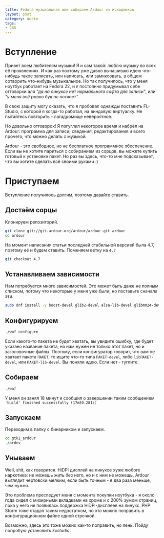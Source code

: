 ```yaml
---
title: Fedora музыкальная или собираем Ardour из исходников
layout: post
category: Audio
tags:
- CSS
---
```


# Вступление

Привет всем любителям музыки! Я и сам такой: люблю музыку во всех её проявлениях. И как раз поэтому уже давно вынашиваю идею что-нибудь такое записать, или написать, или замиксовать, в общем сотворить что-нибудь музыкальное. Но так получилось, что у меня ноутбук работает на Fedora 22, и я постоянно придумывал себе отговорки аля *"да на линуксе нет нормального софта для записи"*, или *"у меня всё равно бук не потянет"*.

В свою защиту могу сказать, что я пробовал однажды поставить FL-Studio, с которой я когда-то работал, на виндовую виртуалку. Не пытайтесь повторить - лагадромище невероятное.

Но довольно отговорок! Я погуглил некоторое время и набрёл на Ardour: программа для записи, сведения, редактирования и всего прочего, что можно делать с музыкой.

Ardour - это свободное, но не бесплатное программное обеспечение. Если вы не хотите париться с собиранием из сорцов, вы можете купить готовый к установке пакет. Но раз вы здесь, что-то мне подсказывает, что вы хотите сделать всё своими руками :)

# Приступаем

Вступление получилось долгим, поэтому давайте ставить.

## Достаём сорцы

Клонируем репозиторий.

~~~ bash
git clone git://git.ardour.org/ardour/ardour.git ardour
cd ardour
~~~

На момент написания статьи последней стабильной версией была 4.7, поэтому её и будем ставить. Поменяем ветку на `4.7`

~~~ bash
git checkout 4.7
~~~

## Устанавливаем зависимости

Нам потребуется много зависимостей. Это может быть даже не полным списком, потому что некоторые у меня уже были, но поставьте сначала эти.

~~~ bash
sudo dnf install -y boost-devel glib2-devel alsa-lib-devel glibmm24-devel libsndfile-devel libcurl-devel liblo-devel taglib-devel vamp-plugin-sdk-devel rubberband-devel fftw-devel aubio-devel libxml2-devel cwiid-devel cppunit-devel jack-audio-connection-kit-devel liblrdf-devel lv2-devel serd-devel sratom-devel lilv-devel flac-devel gtkmm-2.4-devel gtkmm24-devel libgnomecanvas-devel libgnomecanvasmm26-devel suil-devel
~~~

## Конфигурируем

~~~ bash
./waf configure
~~~

Если какого-то пакета не будет хватать, вы увидите ошибку, где будет указано название пакета, но нам нужен не только этот пакет, но и заголовочные файлы. Поэтому, если конфигуратор говорит, что вам не хватает пакета `ПАКЕТ`, то ищите что-то типа `ПАКЕТ-devel`, либо `libПАКЕТ-devel`, или `ПАКЕТ-lib-devel`. Вы поняли идею. Если нет - гуглите.

## Собираем

~~~ bash
./waf
~~~

У меня он занял 18 минут и сообщил о завершении таким сообщением `'build' finished successfully (17m59.281s)`

## Запускаем

Переходим в папку с бинарником и запускаем.

~~~ bash
cd gtk2_ardour
./ardev
~~~

## Унываем

Well, shit, как говорится. HiDPI дисплей на линуксе хуже любого наркотика: не можешь жить без него, но и с ним не можешь. Ardour выглядит чертовски мелким, если быть точным - в два раза меньше, чем нужно.

Это проблема преследует меня с момента покупки ноутбука - я около года сидел с мизирными вкладками на хроме и с 200% зумом страниц, пока у него не появилась поддержка HiDPI-дисплеев на линукс. PHP Storm тоже стадал таким недостатком, но это можно поправить в конфигурационном файле одной строчкой.

Возможно, здесь это тоже можно как-то поправить, но лень. Пойду попробую установить *kxstudio*.